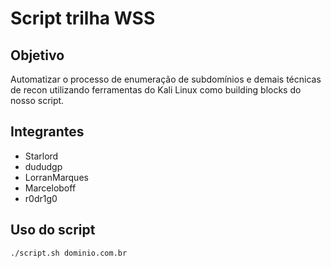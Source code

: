 # Script trilha WSS

## Objetivo

Automatizar o processo de enumeração de subdomínios e demais técnicas de recon utilizando ferramentas do Kali Linux como building blocks do nosso script.

## Integrantes

- Starlord
- dududgp
- LorranMarques
- Marceloboff
- r0dr1g0

## Uso do script

```bash
./script.sh dominio.com.br
```
